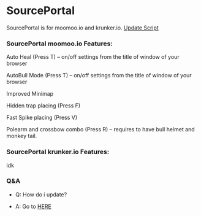 # SourcePortal
SourcePortal is for moomoo.io and krunker.io. [Update Script](https://greasyfork.org/scripts/38857-scriptsource-the-leading-portal-for-online-extensions-browser-enhancements-moomoo-io-krunker-io/code/ScriptSource:%20The%20Leading%20Portal%20for%20Online%20Extensions%20%E2%80%A2%20Browser%20Enhancements%20%5BMooMooioKrunkerio%5D.user.js)

### SourcePortal moomoo.io Features:
Auto Heal (Press T) – on/off settings from the title of window of your browser

AutoBull Mode (Press T) – on/off settings from the title of window of your browser

Improved Minimap

Hidden trap placing (Press F)

Fast Spike placing (Press V)

Polearm and crossbow combo (Press R) – requires to have bull helmet and monkey tail.

### SourcePortal krunker.io Features:
idk

### Q&A

- Q: How do i update?

- A: Go to [HERE](https://greasyfork.org/scripts/38857-scriptsource-the-leading-portal-for-online-extensions-browser-enhancements-moomoo-io-krunker-io/code/ScriptSource:%20The%20Leading%20Portal%20for%20Online%20Extensions%20%E2%80%A2%20Browser%20Enhancements%20%5BMooMooioKrunkerio%5D.user.js)
